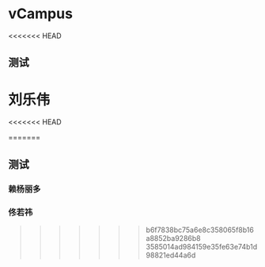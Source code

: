# vCampus
<<<<<<< HEAD
## 测试
刘乐伟
=======
<<<<<<< HEAD


=======
## 测试
### 赖杨丽多
### 佟若祎
>>>>>>> b6f7838bc75a6e8c358065f8b16a8852ba9286b8
>>>>>>> 3585014ad984159e35fe63e74b1d98821ed44a6d
